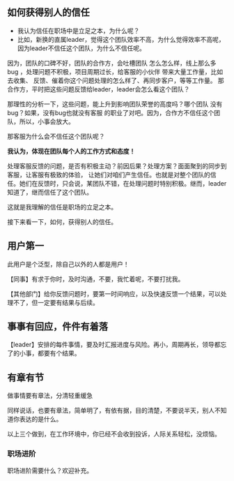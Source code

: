 ## **如何获得别人的信任**

* 我认为信任在职场中是立足之本，为什么呢？
* 比如，新换的直属leader，觉得这个团队效率不高，为什么觉得效率不高呢，因为leader不信任这个团队，为什么不信任呢。

因为，团队的口碑不好，团队的合作方，会吐槽团队 怎么怎么样，线上那么多bug ，处理问题不积极，项目周期过长，给客服的小伙伴 带来大量工作量，比如去收集、 反馈、催着你这个问题处理的怎么样了、再同步客户，等等工作量。
那合作方，平时把这些问题反馈给leader，leader会怎么看这个团队？

那理性的分析一下，这些问题，能上升到影响团队荣誉的高度吗？哪个团队 没有bug？如果，没有bug也就没有客服
的职业了对吧。因为，合作方不信任这个团队，所以，小事会放大。

那客服为什么会不信任这个团队呢？

**我认为，体现在团队每个人的工作方式和态度！**

处理客服反馈的问题，是否有积极主动？前因后果？处理方案？面面聚到的同步到客服，让客服有极致的体验，
让她们对咱们产生信任。也就是对整个团队的信任。她们在反馈时，只会说，某团队不错，在处理问题时特别积极。继而，leader知道了，继而信任了这个团队。

这就是我理解的信任是职场的立足之本。

接下来看一下，如何，获得别人的信任。

## **用户第一**

此用户是个泛型，除自己以外的人都是用户！

【同事】有求于你时，及时沟通，不要，我忙着呢，不要打扰我。

【其他部门】给你反馈问题时，要第一时间响应，以及快速反馈一个结果，可以处理不了，但一定要有结果与后续。

## **事事有回应，件件有着落**

【leader】安排的每件事情，要及时汇报进度与风险。再小，周期再长，领导都忘了的小事，都要有个结果。

## **有章有节**

做事情要有章法，分清轻重缓急

同样说话，也要有章法，简单明了，有依有据，目的清楚，不要说半天，别人不知道你表达的是什么。

以上三个做到，在工作环境中，你已经不会收到投诉，人际关系轻松，没烦恼。

### **职场进阶**

职场进阶需要什么？欢迎补充。